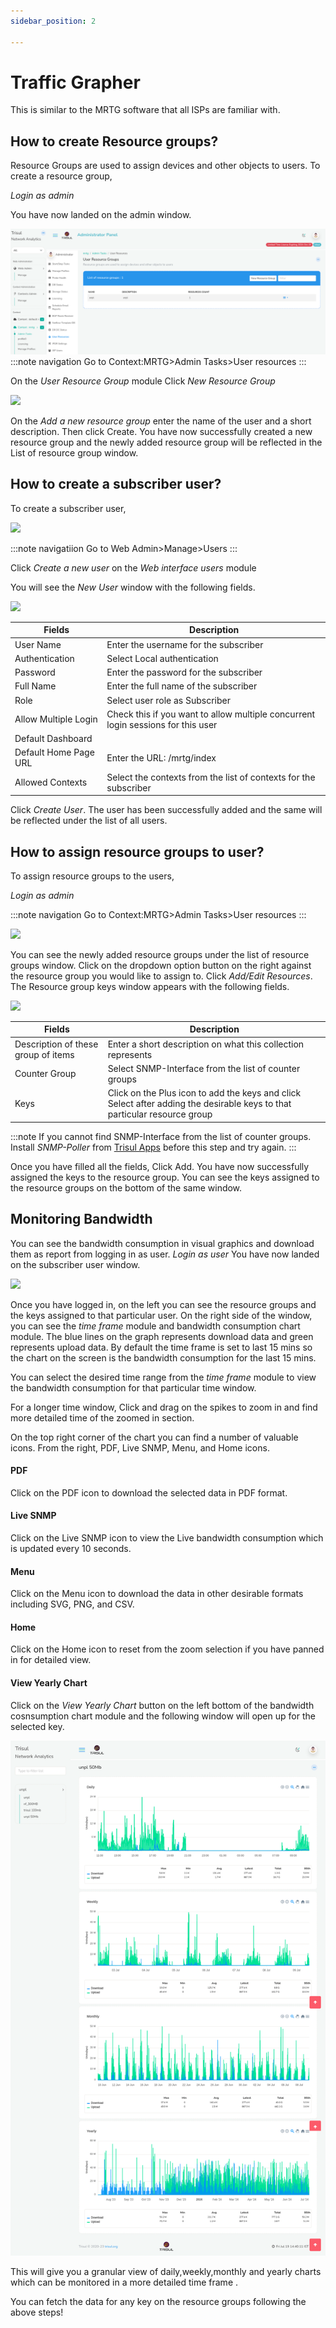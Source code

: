 ```yaml
---
sidebar_position: 2

---
```


# Traffic Grapher

This is similar to the MRTG software that all ISPs are familiar with.

## How to create Resource groups?

Resource Groups are used to assign devices and other objects to users. To create a resource group,

*Login as admin*

You have now landed on the admin window.

![](images/mrtg_resourcegrouphome.png)
:::note navigation
Go to Context:MRTG>Admin Tasks>User resources
:::

On the *User Resource Group* module Click *New Resource Group*

![](images/mrtg_addnewresourcegroup.png)

On the *Add a new resource group* enter the name of the user and a short description. Then click Create.
You have now successfully created a new resource group and the newly added resource group will be reflected in the List of resource group window. 

## How to create a subscriber user?

To create a subscriber user,

![](images/mrtg_user_panel.png)

:::note navigatiion
Go to Web Admin>Manage>Users
:::

Click *Create a new user* on the *Web interface users* module

You will see the *New User* window with the following fields.

![](images/mrtg_create_newuser.png)

| Fields                | Description                                                                      |
| --------------------- | -------------------------------------------------------------------------------- |
| User Name             | Enter the username for the subscriber                                            |
| Authentication        | Select Local authentication                                                      |
| Password              | Enter the password for the subscriber                                            |
| Full Name             | Enter the full name of the subscriber                                            |
| Role                  | Select user role as Subscriber                                                   |
| Allow Multiple Login  | Check this if you want to allow multiple concurrent login sessions for this user |
| Default Dashboard     |                                                                                  |
| Default Home Page URL | Enter the URL: /mrtg/index                                                       |
| Allowed Contexts      | Select the contexts from the list of contexts for the subscriber                 |

Click *Create User*. The user has been successfully added and the same will be reflected under the list of all users.

## How to assign resource groups to user?

 To assign resource groups to the users,

*Login as admin*

:::note navigation
Go to Context:MRTG>Admin Tasks>User resources
:::

![](images/mrtg_addoredit_resources.png)

You can see the newly added resource groups under the list of resource groups window.
Click on the dropdown option button on the right against the resource group you would like to assign to. Click *Add/Edit Resources*.
The Resource group keys window appears with the following fields.

![](images/mrtg_addkeys.png)

| Fields                              | Description                                                                                                               |
| ----------------------------------- | ------------------------------------------------------------------------------------------------------------------------- |
| Description of these group of items | Enter a short description on what this collection represents                                                              |
| Counter Group                       | Select SNMP-Interface from the list of counter groups                                                                     |
| Keys                                | Click on the Plus icon to add the keys and click Select after adding the desirable keys to that particular resource group |

:::note
If you cannot find SNMP-Interface from the list of counter groups. Install *SNMP-Poller* from [Trisul Apps](/docs/ug/webadmin/apps) before this step and try again.
:::

Once you have filled all the fields, Click Add. You have now successfully assigned the keys to the resource group. You can see the keys assigned to the resource groups on the bottom of the same window.

## Monitoring Bandwidth

You can see the bandwidth consumption in visual graphics and download them as report from logging in as user.
*Login as user*
You have now landed on the subscriber user window.

![](images/mrtg_mrtgcust1home.png)

Once you have logged in, on the left you can see the resource groups and the keys assigned to that particular user. On the right side of the window, you can see the *time frame* module and bandwidth consumption chart module. The blue lines on the graph represents download data and green represents upload data. By default the time frame is set to last 15 mins so the chart on the screen is the bandwidth consumption for the last 15 mins. 

You can select the desired time range from the *time frame* module to view the bandwidth consumption for that particular time window.

For a longer time window, Click and drag on the spikes to zoom in and find more detailed time of the zoomed in section.

On the top right corner of the chart you can find a number of valuable icons. From the right, PDF, Live SNMP, Menu, and Home icons.

#### PDF

Click on the PDF icon to download the selected data in PDF format.

#### Live SNMP

Click on the Live SNMP icon to view the Live bandwidth consumption which is updated every 10 seconds.

#### Menu

Click on the Menu icon to download the data in other desirable formats including SVG, PNG, and CSV.

#### Home

Click on the Home icon to reset from the zoom selection if you have panned in for detailed view.

#### View Yearly Chart

Click on the *View Yearly Chart* button on the left bottom of the bandwidth cosnsumption chart module and the following window will open up for the selected key.

![](images/mrtg_yearlychart.png)

This will give you a granular view of daily,weekly,monthly and yearly charts which can be monitored in a more detailed time frame .

You can fetch the data for any key on the resource groups following the above steps!
